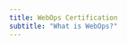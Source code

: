 ```yaml
---
title: WebOps Certification
subtitle: "What is WebOps?"
---
```


<Partial file="certification-guide/what-is-webops.md" />
